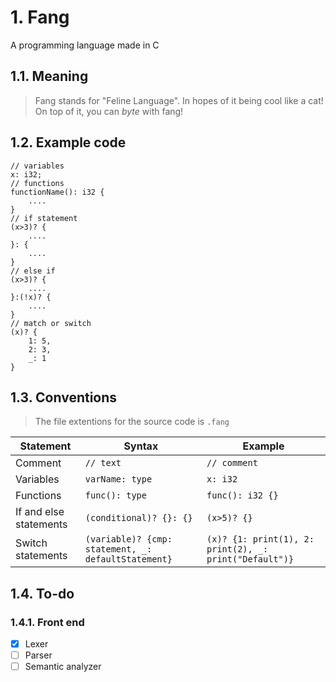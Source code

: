 # 1. Fang
A programming language made in C
## 1.1. Meaning
> Fang stands for "Feline Language". In hopes of it being cool like a cat!
> On top of it, you can _byte_ with fang!
## 1.2. Example code
```
// variables
x: i32;
// functions
functionName(): i32 {
    ....
}
// if statement
(x>3)? {
    ....
}: {
    ....
}
// else if
(x>3)? {
    ....
}:(!x)? {
    ....
}
// match or switch
(x)? {
    1: 5,
    2: 3,
    _: 1
}
```
## 1.3. Conventions
> The file extentions for the source code is `.fang`

| Statement              | Syntax                                              | Example                                                |
| ---------------------- | --------------------------------------------------- | ------------------------------------------------------ |
| Comment                | `// text`                                           | `// comment`                                           |
| Variables              | `varName: type`                                     | `x: i32`                                               |
| Functions              | `func(): type`                                      | `func(): i32 {}`                                       |
| If and else statements | `(conditional)? {}: {}`                             | `(x>5)? {}`                                            |
| Switch statements      | `(variable)? {cmp: statement, _: defaultStatement}` | `(x)? {1: print(1), 2: print(2), _: print("Default")}` |
## 1.4. To-do
### 1.4.1. Front end
- [x] Lexer
- [ ] Parser
- [ ] Semantic analyzer
